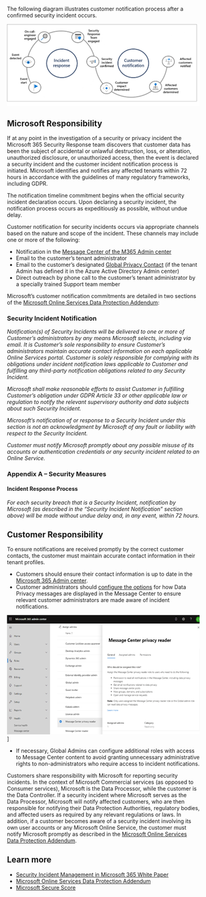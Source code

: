 The following diagram illustrates customer notification process after a confirmed security incident occurs.

![A visual flow incident response to customer notification 1) Event Start 2) Event Detected 3) OCE Engaged 4) Security Response Team Engaged 5) Security Incident Confirmed 6) Customer Impact Determined 7) Affected Customers Determined 8) Affected Customers Notified](../media/visual-flow-incident-response.png)

## Microsoft Responsibility ##

If at any point in the investigation of a security or privacy incident the Microsoft 365 Security Response team discovers that customer data has been the subject of accidental or unlawful destruction, loss, or alteration, unauthorized disclosure, or unauthorized access, then the event is declared a security incident and the customer incident notification process is initiated. Microsoft identifies and notifies any affected tenants within 72 hours in accordance with the guidelines of many regulatory frameworks, including GDPR.

The notification timeline commitment begins when the official security incident declaration occurs. Upon declaring a security incident, the notification process occurs as expeditiously as possible, without undue delay.

Customer notification for security incidents occurs via appropriate channels based on the nature and scope of the incident. These channels may include one or more of the following:

- Notification in the [Message Center of the M365 Admin center](https://docs.microsoft.com/microsoft-365/admin/manage/message-center?view=o365-worldwide&azure-portal=true)
- Email to the customer’s tenant administrator
- Email to the customer’s designated [Global Privacy Contact](https://docs.microsoft.com/azure/active-directory/fundamentals/active-directory-properties-area?azure-portal=true) (if the tenant Admin has defined it in the Azure Active Directory Admin center)
- Direct outreach by phone call to the customer’s tenant administrator by a specially trained Support team member

Microsoft’s customer notification commitments are detailed in two sections of the [Microsoft Online Services Data Protection Addendum](https://www.microsoft.com/licensing/product-licensing/products?azure-portal=true):

### Security Incident Notification ###

*Notification(s) of Security Incidents will be delivered to one or more of Customer’s administrators by any means Microsoft selects, including via email. It is Customer’s sole responsibility to ensure Customer’s administrators maintain accurate contact information on each applicable Online Services portal. Customer is solely responsible for complying with its obligations under incident notification laws applicable to Customer and fulfilling any third-party notification obligations related to any Security Incident.*

*Microsoft shall make reasonable efforts to assist Customer in fulfilling Customer’s obligation under GDPR Article 33 or other applicable law or regulation to notify the relevant supervisory authority and data subjects about such Security Incident.*

*Microsoft’s notification of or response to a Security Incident under this section is not an acknowledgment by Microsoft of any fault or liability with respect to the Security Incident.*

*Customer must notify Microsoft promptly about any possible misuse of its accounts or authentication credentials or any security incident related to an Online Service.*

### Appendix A – Security Measures ###

#### Incident Response Process ####

*For each security breach that is a Security Incident, notification by Microsoft (as described in the “Security Incident Notification” section above) will be made without undue delay and, in any event, within 72 hours.*

## Customer Responsibility ##

To ensure notifications are received promptly by the correct customer contacts, the customer must maintain accurate contact information in their tenant profiles.

- Customers should ensure their contact information is up to date in the [Microsoft 365 Admin center](https://docs.microsoft.com/microsoft-365/admin/admin-overview/about-the-admin-center?view=o365-worldwide&azure-portal=true).
- Customer administrators should [configure the options](https://docs.microsoft.com/microsoft-365/admin/manage/message-center?view=o365-worldwide&azure-portal=true) for how Data Privacy messages are displayed in the Message Center to ensure relevant customer administrators are made aware of incident notifications.

 ![A screenshot of Microsoft 365 admin center](../media/m365-admin-center.png)]

- If necessary, Global Admins can configure additional roles with access to Message Center content to avoid granting unnecessary administrative rights to non-administrators who require access to incident notifications.

Customers share responsibility with Microsoft for reporting security incidents. In the context of Microsoft Commercial services (as opposed to Consumer services), Microsoft is the Data Processor, while the customer is the Data Controller. If a security incident where Microsoft serves as the Data Processor, Microsoft will notify affected customers, who are then responsible for notifying their Data Protection Authorities, regulatory bodies, and affected users as required by any relevant regulations or laws. In addition, if a customer becomes aware of a security incident involving its own user accounts or any Microsoft Online Service, the customer must notify Microsoft promptly as described in the [Microsoft Online Services Data Protection Addendum](https://www.microsoft.com/licensing/product-licensing/products?azure-portal=true).

## Learn more ##

- [Security Incident Management in Microsoft 365 White Paper](https://aka.ms/Office365SIM?azure-portal=true)
- [Microsoft Online Services Data Protection Addendum](https://www.microsoft.com/en-us/licensing/product-licensing/products?azure-portal=true)
- [Microsoft Secure Score](https://docs.microsoft.com/microsoft-365/security/mtp/microsoft-secure-score?view=o365-worldwide&azure-portal=true)

